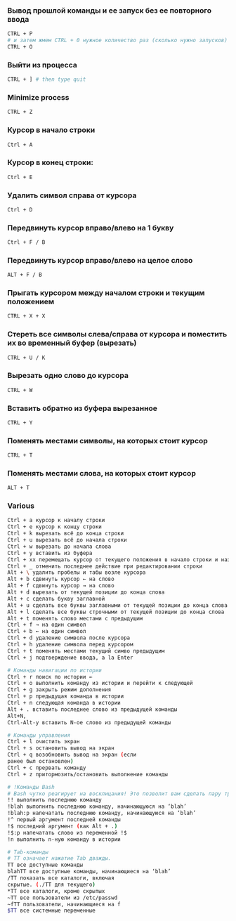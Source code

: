### Вывод прошлой команды и ее запуск без ее повторного ввода

```bash
CTRL + P
# и затем жмем CTRL + 0 нужное количество раз (сколько нужно запусков)
CTRL + O
```

### Выйти из процесса

```bash
CTRL + ] # then type quit
```

### Minimize process

```bash
CTRL + Z
```

### Курсор в начало строки

```bash
Ctrl + A
```

### Курсор в конец строки:

```bash
Ctrl + E
```

### Удалить символ справа от курсора

```bash
Ctrl + D
```

### Передвинуть курсор вправо/влево на 1 букву

```bash
Ctrl + F / B
```

### Передвинуть курсор вправо/влево на целое слово

```bash
ALT + F / B
```

### Прыгать курсором между началом строки и текущим положением

```bash
CTRL + X + X
```

### Стереть все символы слева/справа от курсора и поместить их во временный буфер (вырезать)

```bash
CTRL + U / K
```

### Вырезать одно слово до курсора

```bash
CTRL + W
```

### Вставить обратно из буфера вырезанное

```bash
CTRL + Y
```

### Поменять местами символы, на которых стоит курсор

```bash
CTRL + T
```

### Поменять местами слова, на которых стоит курсор

```bash
ALT + T
```

### Various

```bash
Ctrl + a курсор к началу строки
Ctrl + e курсор к концу строки
Ctrl + k вырезать всё до конца строки
Ctrl + u вырезать всё до начала строки
Ctrl + w вырезать до начала слова
Ctrl + y вставить из буфера
Ctrl + xx перемещать курсор от текущего положения в начало строки и назад
Ctrl + _ отменить последнее действие при редактировании строки
Alt + \ удалить пробелы и табы возле курсора
Alt + b сдвинуть курсор ← на слово
Alt + f сдвинуть курсор → на слово
Alt + d вырезать от текущей позиции до конца слова
Alt + c сделать букву заглавной
Alt + u сделать все буквы заглавными от текущей позиции до конца слова
Alt + l сделать все буквы строчными от текущей позиции до конца слова
Alt + t поменять слово местами с предыдущим
Ctrl + f → на один символ
Ctrl + b ← на один символ
Ctrl + d удаление символа после курсора
Ctrl + h удаление символа перед курсором
Ctrl + t поменять местами текущий симво предыдущим
Ctrl + j подтверждение ввода, a la Enter

# Команды навигации по истории
Ctrl + r поиск по истории ←
Ctrl + o выполнить команду из истории и перейти к следующей
Ctrl + g закрыть режим дополнения
Ctrl + p предыдущая команда в истории
Ctrl + n следующая команда в истории
Alt + . вставить последнее слово из предыдущей команды
Alt+N,
Ctrl-Alt-y вставить N-ое слово из предыдущей команды

# Команды управления
Ctrl + l очистить экран
Ctrl + s остановить вывод на экран
Ctrl + q возобновить вывод на экран (если
ранее был остановлен)
Ctrl + c прервать команду
Ctrl + z притормозить/остановить выполнение команды

# !Команды Bash
# Bash чутко реагирует на восклицания! Это позволит вам сделать пару трюков.
!! выполнить последнюю команду
!blah выполнить последнюю команду, начинающуюся на ‘blah’
!blah:p напечатать последнюю команду, начинающуюся на ‘blah’
!^ первый аргумент последней команды
!$ последний аргумент (как Alt + .)
!$:p напечатать слово из переменной !$
!n выполнить n-ную команду в истории

# Tab-команды
# TT означает нажатие Tab дважды.
TT все доступные команды
blahTT все доступные команды, начинающиеся на ‘blah’
/TT показать все каталоги, включая
скрытые. (./TT для текущего)
*TT все каталоги, кроме скрытых
~TT все пользователи из /etc/passwd
~fTT пользователи, начинающиеся на f
$TT все системные переменные
```

